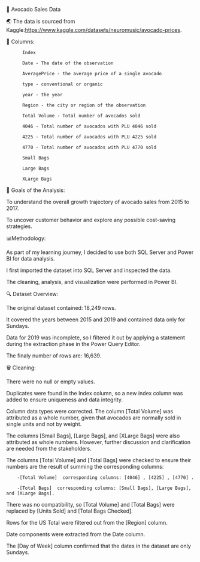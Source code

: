 🥑 Avocado Sales Data

🌏 The data is sourced from Kaggle:https://www.kaggle.com/datasets/neuromusic/avocado-prices.

🏺 Columns: 
 
          Index
         
          Date - The date of the observation
         
          AveragePrice - the average price of a single avocado
         
          type - conventional or organic
         
          year - the year
         
          Region - the city or region of the observation
         
          Total Volume - Total number of avocados sold
         
          4046 - Total number of avocados with PLU 4046 sold
         
          4225 - Total number of avocados with PLU 4225 sold
         
          4770 - Total number of avocados with PLU 4770 sold
         
          Small Bags
         
          Large Bags
         
          XLarge Bags

📝 Goals of the Analysis:

To understand the overall growth trajectory of avocado sales from 2015 to 2017.

To uncover customer behavior and explore any possible cost-saving strategies.

📊Methodology:

As part of my learning journey, I decided to use both SQL Server and Power BI for data analysis.

I first imported the dataset into SQL Server and inspected the data.

The cleaning, analysis, and visualization were performed in Power BI.


🔍 Dataset Overview:

The original dataset contained: 18,249 rows.

It covered the years between 2015 and 2019 and contained data only for Sundays.

Data for 2019 was incomplete, so I filtered it out by applying a statement during the extraction phase in the Power Query Editor. 

The finaly number of rows are: 16,639.

🗑 Cleaning:

There were no null or empty values.

Duplicates were found in the Index column, so a new index column was added to ensure uniqueness and data integrity.

Column data types were corrected. The column [Total Volume] was attributed as a whole number, given that avocados are normally sold in single units and not by weight.

The columns [Small Bags], [Large Bags], and [XLarge Bags] were also attributed as whole numbers. However, further discussion and clarification are needed from the stakeholders.

The columns [Total Volume] and [Total Bags] were checked to ensure their numbers are the result of summing the corresponding columns:

        -[Total Volume]  corresponding columns: [4046] , [4225] , [4770] . 

        -[Total Bags]  corresponding columns: [Small Bags], [Large Bags], and [XLarge Bags]. 

There was no compatibility, so [Total Volume] and [Total Bags] were replaced by [Units Sold] and [Total Bags Checked].

Rows for the US Total were filtered out from the [Region] column.

Date components were extracted from the Date column.

The [Day of Week] column confirmed that the dates in the dataset are only Sundays.



